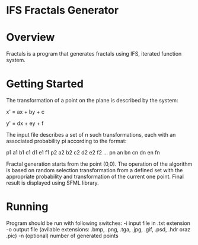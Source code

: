 # IFS Fractals Generator
# Overview
Fractals is a program that generates fractals using IFS, iterated function system. 

# Getting Started
The transformation of a point on the plane is described by the system:

x' = ax + by + c

y' = dx + ey + f


The input file describes a set of n such transformations, each with an associated probability
pi according to the format:

p1 a1 b1 c1 d1 e1 f1
p2 a2 b2 c2 d2 e2 f2
...
pn an bn cn dn en fn


Fractal generation starts from the point (0,0). The operation of the algorithm is based on random selection
transformation from a defined set with the appropriate probability and transformation of the current one
point. Final result is displayed using SFML library.

# Running
Program should be run with following switches: 
  -i input file in .txt extension
  -o output file (avilable extensions: .bmp, .png, .tga, .jpg, .gif, .psd, .hdr oraz .pic)
  -n (optional) number of generated points
